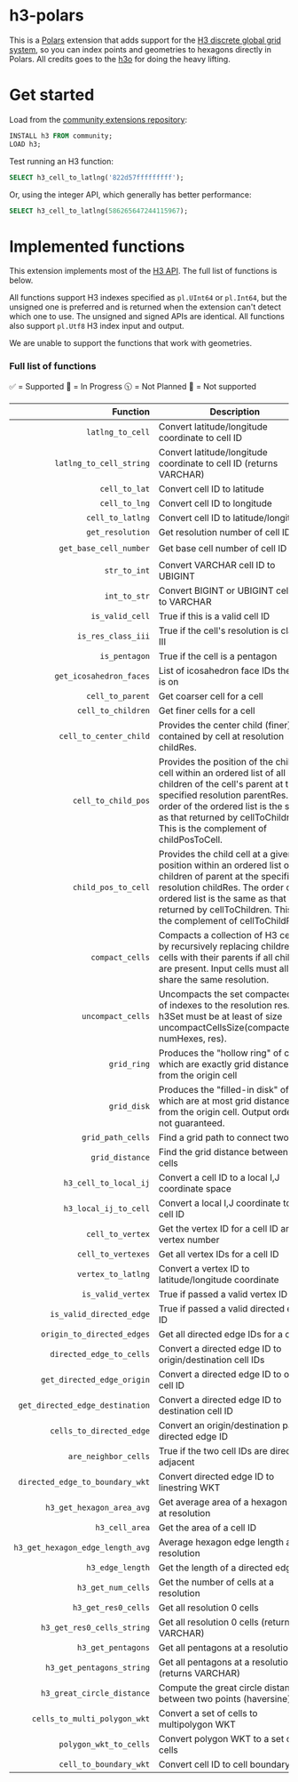 # h3-polars

This is a [Polars](https://docs.pola.rs/) extension that adds support for the [H3 discrete global grid system](https://github.com/uber/h3/), so you can index points and geometries to hexagons directly in Polars. All credits goes to the [h3o](https://github.com/HydroniumLabs/h3o) for doing the heavy lifting.

# Get started

Load from the [community extensions repository](https://community-extensions.duckdb.org/extensions/h3.html):
```SQL
INSTALL h3 FROM community;
LOAD h3;
```

Test running an H3 function:
```SQL
SELECT h3_cell_to_latlng('822d57fffffffff');
```

Or, using the integer API, which generally has better performance:
```SQL
SELECT h3_cell_to_latlng(586265647244115967);
```

# Implemented functions

This extension implements most of the [H3 API](https://h3geo.org/docs/api/indexing). The full list of functions is below.

All functions support H3 indexes specified as `pl.UInt64` or `pl.Int64`,
but the unsigned one is preferred and is returned when the extension can't detect which
one to use. The unsigned and signed APIs are identical. All functions also support
`pl.Utf8` H3 index input and output.

We are unable to support the functions that work with geometries. 

### Full list of functions

✅ = Supported
🚧 = In Progress
🕥 = Not Planned
🛑 = Not supported

| Function | Description | Supported|
| --: | --- | ---|
| `latlng_to_cell` | Convert latitude/longitude coordinate to cell ID | ✅|
| `latlng_to_cell_string` | Convert latitude/longitude coordinate to cell ID (returns VARCHAR) | ✅ |
| `cell_to_lat` | Convert cell ID to latitude | ✅ |
| `cell_to_lng` | Convert cell ID to longitude | ✅ |
| `cell_to_latlng` | Convert cell ID to latitude/longitude | ✅ |
| `get_resolution` | Get resolution number of cell ID | ✅ |
| `get_base_cell_number` | Get base cell number of cell ID | 🕥|
| `str_to_int` | Convert VARCHAR cell ID to UBIGINT | ✅ |
| `int_to_str` | Convert BIGINT or UBIGINT cell ID to VARCHAR | ✅ |
| `is_valid_cell` | True if this is a valid cell ID | ✅ |
| `is_res_class_iii` | True if the cell's resolution is class III | ✅ |
| `is_pentagon` | True if the cell is a pentagon | ✅ |
| `get_icosahedron_faces` | List of icosahedron face IDs the cell is on | ✅ |
| `cell_to_parent` | Get coarser cell for a cell | ✅ |
| `cell_to_children` | Get finer cells for a cell | ✅ |
| `cell_to_center_child` | Provides the center child (finer) cell contained by cell at resolution childRes. | ✅ |
| `cell_to_child_pos` | Provides the position of the child cell within an ordered list of all children of the cell's parent at the specified resolution parentRes. The order of the ordered list is the same as that returned by cellToChildren. This is the complement of childPosToCell. | ✅ |
| `child_pos_to_cell` | Provides the child cell at a given position within an ordered list of all children of parent at the specified resolution childRes. The order of the ordered list is the same as that returned by cellToChildren. This is the complement of cellToChildPos. | ✅ |
| `compact_cells` | Compacts a collection of H3 cells by recursively replacing children cells with their parents if all children are present. Input cells must all share the same resolution. | ✅ |
| `uncompact_cells` | Uncompacts the set compactedSet of indexes to the resolution res. h3Set must be at least of size uncompactCellsSize(compactedSet, numHexes, res). | ✅ |
| `grid_ring` | Produces the "hollow ring" of cells which are exactly grid distance k from the origin cell | ✅ |
| `grid_disk` | Produces the "filled-in disk" of cells which are at most grid distance k from the origin cell. Output order is not guaranteed. | ✅ |
| `grid_path_cells` | Find a grid path to connect two cells | ✅ |
| `grid_distance` | Find the grid distance between two cells | ✅ |
| `h3_cell_to_local_ij` | Convert a cell ID to a local I,J coordinate space | 🕥|
| `h3_local_ij_to_cell` | Convert a local I,J coordinate to a cell ID | 🕥|
| `cell_to_vertex` | Get the vertex ID for a cell ID and vertex number |  ✅ |
| `cell_to_vertexes` | Get all vertex IDs for a cell ID | ✅|
| `vertex_to_latlng` | Convert a vertex ID to latitude/longitude coordinate | ✅ |
| `is_valid_vertex` | True if passed a valid vertex ID | ✅|
| `is_valid_directed_edge` | True if passed a valid directed edge ID | ✅ |
| `origin_to_directed_edges` | Get all directed edge IDs for a cell ID | ✅ |
| `directed_edge_to_cells` | Convert a directed edge ID to origin/destination cell IDs | ✅ |
| `get_directed_edge_origin` | Convert a directed edge ID to origin cell ID | ✅ |
| `get_directed_edge_destination` | Convert a directed edge ID to destination cell ID | ✅|
| `cells_to_directed_edge` | Convert an origin/destination pair to directed edge ID | ✅ |
| `are_neighbor_cells` | True if the two cell IDs are directly adjacent | ✅ |
| `directed_edge_to_boundary_wkt` | Convert directed edge ID to linestring WKT | ✅ |
| `h3_get_hexagon_area_avg` | Get average area of a hexagon cell at resolution |  🚧|
| `h3_cell_area` | Get the area of a cell ID |  🚧|
| `h3_get_hexagon_edge_length_avg` | Average hexagon edge length at resolution |  🚧|
| `h3_edge_length` | Get the length of a directed edge ID |  🚧|
| `h3_get_num_cells` | Get the number of cells at a resolution |  🚧|
| `h3_get_res0_cells` | Get all resolution 0 cells |  🚧|
| `h3_get_res0_cells_string` | Get all resolution 0 cells (returns VARCHAR) |  🚧|
| `h3_get_pentagons` | Get all pentagons at a resolution |  🚧|
| `h3_get_pentagons_string` | Get all pentagons at a resolution (returns VARCHAR) |  🚧|
| `h3_great_circle_distance` | Compute the great circle distance between two points (haversine) |  🚧|
| `cells_to_multi_polygon_wkt` | Convert a set of cells to multipolygon WKT | 🛑 |
| `polygon_wkt_to_cells` | Convert polygon WKT to a set of cells | 🛑 |
| `cell_to_boundary_wkt` | Convert cell ID to cell boundary | 🛑 |
